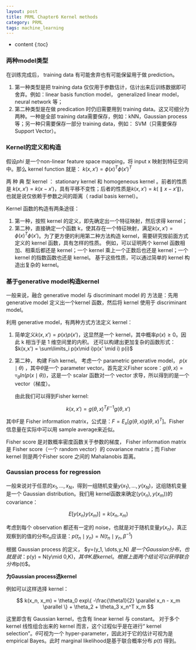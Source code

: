 ```yaml
---
layout: post
title: PRML Chapter6 Kernel methods
category: PRML
tags: machine_learning
---
```


* content
{:toc}






### 两种model类型

在训练完成后， training data 有可能舍弃也有可能保留用于做 prediction。

1. 第一种类型是把 training data 仅仅用于参数估计，估计出来后训练数据即可舍弃。例如：linear basis function model， generalized linear model， neural network 等；
2. 第二种类型是在做 predication 时仍旧需要用到 training data。这又可细分为两种。一种是全部 training data需要保存，例如：kNN，Gaussian process等；另一种只需要保存一部分 training data，例如： SVM（只需要保存 Support Vector）。



### Kernel的定义和构造

假设$phi$ 是一个non-linear feature space mapping，将 input x 映射到特征空间中。那么 kernel
function 就是： $k(x,x') = \phi(x)^T \phi(x')^T$

两 种 典 型 kernel ： stationary kernel 和 homogeneous kernel 。前者的性质是 $k(x,x') = k(x-x')$，具有平移不变性；后者的性质是$k(x,x') = k(\parallel x-x' \parallel)$，也就是说仅依赖于参数之间的距离（ radial basis kernel）。



Kernel 函数的构造有两条途径：

1. 第一种，按照 kernel 的定义，即先确定出一个特征映射，然后求得 kernel； 
2. 第二种，直接确定一个函数 k，使其存在一个特征映射，满足$k(x,x') = \phi(x)^T \phi(x')$。为了更方便的利用第二种方法构造 kernel，需要研究按前面方式定义的 kernel 函数，具有怎样的性质。 例如，可以证明两个 kernel 函数相加、相乘后都还是 kernel；一个 kernel 乘上一个正数后也还是 kernel；一个 kernel 的指数函数也还是 kernel。 基于这些性质，可以通过简单的 kernel 构造出复杂的 kernel。



### 基于generative model构造kernel

一般来说，融合 generative model 与 discriminant model 的 方法是：先用 generative model 定义出一个kernel 函数，然后将 kernel 使用于 discriminant model。

利用 generative model，有两种方式方法定义 kernel：

1. 简单定义$k(x,x') = p(x)p(x')$，这显然是一个 kernel，其中概率$p(x) \geq 0$。因此 k 相当于是 1 维空间里的内积。 还可以构建出更加复杂的函数形式：$k(x,x') = \sum\limits_i p(x\mid i)p(x' \mid i) p(i)$

2. 第二种， 构建 Fish kernel。 考虑一个 parametric generative model， $p(x \mid \theta)$ ，其中$\theta$是一个 parameter vector。首先定义Fisher score：$g(\theta, x)=\triangledown_{\theta}ln(p(x\mid \theta))$，这是一个 scalar 函数对一个 vector 求导，所以得到的是一个 vector（梯度）。

   由此我们可以得到Fisher kernel:


$$
k(x,x') = g(\theta, x)^T F^{-1} g(\theta, x')
$$


其中F是 Fisher information matrix，公式是：$F = E_x[g(\theta, x) g(\theta, x)^T]$。Fisher 信息量在实际中可以用 sample average来近似。

Fisher score 是对数概率密度函数关于参数的梯度， Fisher information matrix 是 Fisher score（一个 random vector）的 covariance matrix；而 Fisher kernel 则是两个Fisher score 之间的 Mahalanobis 距离。 



### Gaussian process for regression

一般来说对于任意的$x_1,\dots,x_N$，得到一组随机变量$y(x_1),\dots,y(x_N)$，这组随机变量是一个
Gaussian distribution。我们用 kernel函数来确定$(y(x_n),y(x_m))$的 covariance：


$$
E[y(x_n)y(x_m)] = k(x_n, x_m)
$$


考虑到每个 observation 都还有一定的 noise，也就是对于随机变量$y(x_n)$，真正观察到的值的分布$t_n$应该是：$p(t_n \mid y_n) = N(t_n \mid y_n,\beta^{-1})$

根据 Gaussian process 的定义， $y=(y_1, \dots,y_N) $是一个Gaussian 分布，也就是说：$p(y) = N(y\mid 0,K)$，其中K是kernel。根据上面两个结论可以获得联合分布$p(t)$。

**为Gaussian process选kernel**

例如可以这样选择 kernel：


$$
k(x_n, x_m) = \theta_0 exp\{ -\frac{\theta1}{2} \parallel x_n - x_m \parallel \} + \theta_2 + \theta_3 x_n^T x_m
$$


这里即含有 Gaussian kernel，也含有 linear kernel 与 constant。 对于多个 kernel 线性组合出来的 kernel 而言，这个过程似乎是在进行“ kernel selection”。$\theta$可视为一个 hyper-parameter，因此对于它的估计可视为是 empirical Bayes。此时 marginal likelihood是基于联合概率分布 $p( t )$ 得到。



